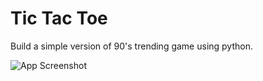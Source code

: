 
# Tic Tac Toe

Build a simple version of 90's trending game using python.


![App Screenshot](https://i.pinimg.com/originals/79/61/06/796106e7a2ccfe561d5124b31469c431.gif)

